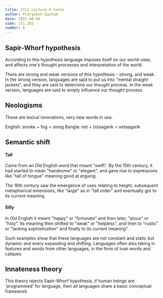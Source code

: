 ```yaml
---
title: ITL2 Lecture 6 notes
author: Pratyaksh Gautam
date: 2021-06-04
code: cl1.102
number: 6
---
```


## Sapir-Whorf hypothesis

According to this hypothesis language imposes itself on our world-view,
and affects one's thought processes and interpretation of the world.

There are strong and weak versions of this hypothesis - strong, and weak.
In the strong version, languages are said to put us into "mental straight jackets", and they are said to determine our thought process.
In the weak version, languages are said to simply influence our thought process.

## Neologisms

These are lexical innovations, very new words in use.

English: smoke + fog = smog
Bangla: net + (n)aagarik = netaagarik

## Semantic shift

#### Tall
Came from an Old English word that meant "swift". By the 15th
century, it had started to mean "handsome" or "elegant", and gave rise to expressions like "tall of tongue" meaning good at arguing.

The 16th century saw the emergence of uses relating to height;
subsequent metaphorical extensions, like "large" as in "tall order"
and eventually got to its current meaning.

#### Silly

In Old English it meant "happy" or "fortunate" and then later, "pious" or
"holy". Its meaning then shifted to "weak" or "helpless", and then
to "rustic" or "lacking sophistication" and finally to its current meaning".

Such examples show that these languages are not constant and static but
dynamic and every expanding and shifting.
Languages often also taking in features and words from other languages,
in the form of loan words and calques.

## Innateness theory

This theory rejects Sapir-Whorf hypothesis, if human beings are 'programmed' for language, then all languages share a basic conceptual framework.

